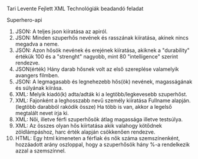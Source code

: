 Tari Levente Fejlett XML Technológiák beadandó feladat

Superhero-api

1. JSON: A teljes json kiíratása az apiról.
2. JSON: Minden szuperhős nevének és rasszának kiíratása, akinek nincs megadva a neme.
3. JSON: Azon hősök nevének és erejének kiíratása, akiknek a "durability" értékük 100 és a "strenght" nagyobb, mint 80 "intelligence" szerint rendezve.
4. JSON(érték) Hány darab hősnek volt az első szereplése valamelyik avangers filmben.
5. JSON: A legmagasabb és legnehezebb hős(ök) nevének, magasságának és súlyának kiírása.
6. XML: Melyik kiadó(k) adta/adták ki a legtöbb/legkevesebb szuperhőst.
7. XML: Fajonként a leghosszabb nevű  személy kiíratása Fullname alapján.(legtöbb darabból rakódik össze) Ha több is van, akkor a legelső megtalált nevet írja ki. 
8. XML: Női, illetve férfi szuperhősök átlag magassága illetve testsúlya.
9. XML: Az összes olyan hős kiírtatása akik valahogy kötődnek zöldlámpáshoz, harc érték alapján csökkenően rendezve.
10. HTML: Egy html kimeneten a férfiak és nők száma szemszínenként, hozzáadott arány oszloppal, hogy a szuperhősök hány %-a rendelkezik azzal a szemszínnel.
